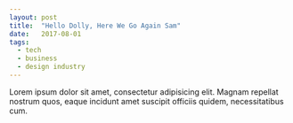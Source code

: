 ```yaml
---
layout: post
title:  "Hello Dolly, Here We Go Again Sam"
date:   2017-08-01
tags:
  - tech
  - business
  - design industry
---
```


Lorem ipsum dolor sit amet, consectetur adipisicing elit. Magnam repellat nostrum quos, eaque incidunt amet suscipit officiis quidem, necessitatibus cum.
